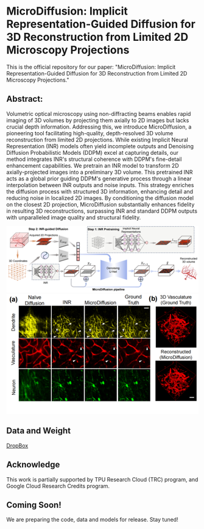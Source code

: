 # MicroDiffusion: Implicit Representation-Guided Diffusion for 3D Reconstruction from Limited 2D Microscopy Projections

This is the official repository for our paper: "MicroDiffusion: Implicit Representation-Guided Diffusion for 3D Reconstruction from Limited 2D Microscopy Projections."


## Abstract:
Volumetric optical microscopy using non-diffracting beams enables rapid imaging of 3D volumes by projecting them axially to 2D images but lacks crucial depth information. Addressing this, we introduce MicroDiffusion, a pioneering tool facilitating high-quality, depth-resolved 3D volume reconstruction from limited 2D projections. 
While existing Implicit Neural Representation (INR) models often yield incomplete outputs and Denoising Diffusion Probabilistic Models (DDPM) excel at capturing details, our method integrates INR's structural coherence with DDPM's fine-detail enhancement capabilities. We pretrain an INR model to transform 2D axially-projected images into a preliminary 3D volume. This pretrained INR acts as a global prior guiding DDPM's generative process through a linear interpolation between INR outputs and noise inputs. This strategy enriches the diffusion process with structured 3D information, enhancing detail and reducing noise in localized 2D images.
By conditioning the diffusion model on the closest 2D projection, MicroDiffusion substantially enhances fidelity in resulting 3D reconstructions, surpassing INR and standard DDPM outputs with unparalleled image quality and structural fidelity.


<div align="center">
  <img src="figures/model.png"/>
</div>
<div align="center">
  <img src="figures/panel.png"/>
</div>

## Data and Weight

[DropBox](https://www.dropbox.com/scl/fo/wq9yfbcanv186zkzfvb8y/AF08CJuhrzb6zGHxGPVQnxM?rlkey=l144vlr4d7vi6t24clxyyp4r5&dl=0)


## Acknowledge
This work is partially supported by TPU Research Cloud (TRC) program, and Google Cloud Research Credits program.


## Coming Soon!
We are preparing the code, data and models for release. Stay tuned!
